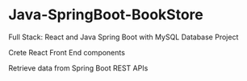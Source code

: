 # Java-SpringBoot-BookStore
Full Stack: React and Java Spring Boot with MySQL Database Project


Crete React Front End components

Retrieve data from Spring Boot REST APIs



